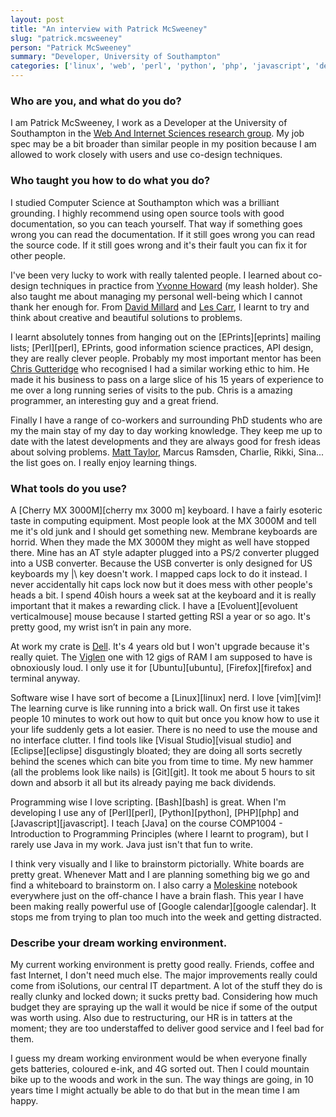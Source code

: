 ```yaml
---
layout: post
title: "An interview with Patrick McSweeney"
slug: "patrick.mcsweeney"
person: "Patrick McSweeney"
summary: "Developer, University of Southampton"
categories: ['linux', 'web', 'perl', 'python', 'php', 'javascript', 'developer', 'Southampton', 'UK', 'University']
---
```

### Who are you, and what do you do?

I am Patrick McSweeney, I work as a Developer at the University of Southampton in the [Web And Internet Sciences research group](http://www.wais.ecs.soton.ac.uk/ "Web And Internet Sciences research group"). My job spec may be a bit broader than similar people in my position because I am allowed to work closely with users and use co-design techniques.

### Who taught you how to do what you do?

I studied Computer Science at Southampton which was a brilliant grounding. I highly recommend using open source tools with good documentation, so you can teach yourself. That way if something goes wrong you can read the documentation. If it still goes wrong you can read the source code. If it still goes wrong and it's their fault you can fix it for other people. 

I've been very lucky to work with really talented people. I learned about co-design techniques in practice from [Yvonne Howard](http://www.ecs.soton.ac.uk/people/ymh "Yvonne Howard") (my leash holder). She also taught me about managing my personal well-being which I cannot thank her enough for. From [David Millard](http://www.ecs.soton.ac.uk/people/dem "David Millard") and [Les Carr](http://www.ecs.soton.ac.uk/people/lac "Les Carr"), I learnt to try and think about creative and beautiful solutions to problems. 

I learnt absolutely tonnes from hanging out on the [EPrints][eprints] mailing lists; [Perl][perl], EPrints, good information science practices, API design, they are really clever people. Probably my most important mentor has been [Chris Gutteridge](http://www.ecs.soton.ac.uk/people/cjg "Chris Gutteridge") who recognised I had a similar working ethic to him. He made it his business to pass on a large slice of his 15 years of experience to me over a long running series of visits to the pub. Chris is a amazing programmer, an interesting guy and a great friend. 

Finally I have a range of co-workers and surrounding PhD students who are my the main stay of my day to day working knowledge. They keep me up to date with the latest developments and they are always good for fresh ideas about solving problems. [Matt Taylor](http://www.ecs.soton.ac.uk/people/mrt "Matt Taylor"), Marcus Ramsden, Charlie, Rikki, Sina... the list goes on. I really enjoy learning things.

### What tools do you use?

A [Cherry MX 3000M][cherry mx 3000 m] keyboard. I have a fairly esoteric taste in computing equipment. Most people look at the MX 3000M and tell me it's old junk and I should get something new. Membrane keyboards are horrid. When they made the MX 3000M they might as well have stopped there. Mine has an AT style adapter plugged into a PS/2 converter plugged into a USB converter. Because the USB converter is only designed for US keyboards my |\ key doesn't work. I mapped caps lock to do it instead. I never accidentally hit caps lock now but it does mess with other people's heads a bit. I spend 40ish hours a week sat at the keyboard and it is really important that it makes a rewarding click. I have a [Evoluent][evoluent verticalmouse] mouse because I started getting RSI a year or so ago. It's pretty good, my wrist isn’t in pain any more.

At work my crate is [Dell](http://www.dell.com "A global manufacturer of PC hardware and software"). It's 4 years old but I won't upgrade because it's really quiet. The [Viglen](http://www.viglen.co.uk/ "A UK-based IT hardware company") one with 12 gigs of RAM I am supposed to have is obnoxiously loud. I only use it for [Ubuntu][ubuntu], [Firefox][firefox] and terminal anyway.

Software wise I have sort of become a [Linux][linux] nerd. I love [vim][vim]! The learning curve is like running into a brick wall. On first use it takes people 10 minutes to work out how to quit but once you know how to use it your life suddenly gets a lot easier. There is no need to use the mouse and no interface clutter. I find tools like [Visual Studio][visual studio] and [Eclipse][eclipse] disgustingly bloated; they are doing all sorts secretly behind the scenes which can bite you from time to time. My new hammer (all the problems look like nails) is [Git][git]. It took me about 5 hours to sit down and absorb it all but its already paying me back dividends.

Programming wise I love scripting. [Bash][bash] is great. When I'm developing I use any of [Perl][perl], [Python][python], [PHP][php] and [Javascript][javascript]. I teach [Java] on the course COMP1004 - Introduction to Programming Principles (where I learnt to program), but I rarely use Java in my work. Java just isn't that fun to write. 

I think very visually and I like to brainstorm pictorially. White boards are pretty great. Whenever Matt and I are planning something big we go and find a whiteboard to brainstorm on. I also carry a [Moleskine](http://www.moleskine.co.uk/ "Famous notebooks") notebook everywhere just on the off-chance I have a brain flash. This year I have been making really powerful use of [Google calendar][google calendar]. It stops me from trying to plan too much into the week and getting distracted.

### Describe your dream working environment.

My current working environment is pretty good really. Friends, coffee and fast Internet, I don't need much else. The major improvements really could come from iSolutions, our central IT department. A lot of the stuff they do is really clunky and locked down; it sucks pretty bad. Considering how much budget they are spraying up the wall it would be nice if some of the output was worth using. Also due to restructuring, our HR is in tatters at the moment; they are too understaffed to deliver good service and I feel bad for them.

I guess my dream working environment would be when everyone finally gets batteries, coloured e-ink, and 4G sorted out. Then I could mountain bike up to the woods and work in the sun. The way things are going, in 10 years time I might actually be able to do that but in the mean time I am happy.